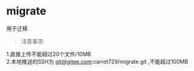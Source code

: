 # migrate
用于迁移
> 注意事项:

1.直接上传不能超过20个文件/10MB   
2.本地推送的SSH为 git@gitee.com:carrot729/migrate.git ,不能超过100MB   